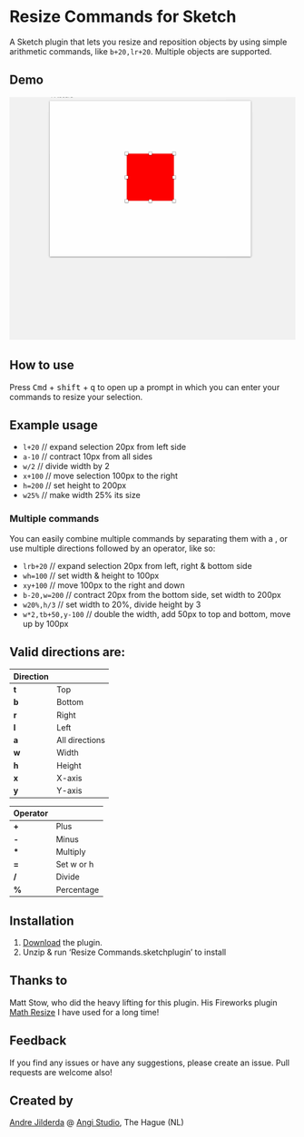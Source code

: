 # Resize Commands for Sketch
A Sketch plugin that lets you resize and reposition objects by using simple arithmetic commands, like `b+20,lr+20`. Multiple objects are supported.

## Demo
![Using Resize Commands](demo-resize-commands.gif)

## How to use
Press <kbd>Cmd</kbd> + <kbd>shift</kbd> + <kbd>q</kbd> to open up a prompt in which you can enter your commands to resize your selection.

## Example usage
* `l+20` // expand selection 20px from left side
* `a-10` // contract 10px from all sides
* `w/2` // divide width by 2
* `x+100` // move selection 100px to the right
* `h=200` // set height to 200px
* `w25%` // make width 25% its size

### Multiple commands
You can easily combine multiple commands by separating them with a , or use multiple directions followed by an operator, like so:
* `lrb+20` // expand selection 20px from left, right & bottom side
* `wh=100` // set width & height to 100px
* `xy+100` // move 100px to the right and down
* `b-20,w=200` // contract 20px from the bottom side, set width to 200px
* `w20%,h/3` // set width to 20%, divide height by 3
* `w*2,tb+50,y-100` // double the width, add 50px to top and bottom, move up by 100px

## Valid directions are:

| Direction     |  |
| :------- | :---- |
| **t** | Top  |
| **b** | Bottom |
| **r** | Right |
| **l** | Left |
| **a** | All directions |
| **w** | Width |
| **h** | Height |
| **x** | X-axis |
| **y** | Y-axis |

| Operator     |  |
| :------- | :---- |
| **+** | Plus  |
| **-** | Minus |
| **\*** | Multiply |
| **=** | Set w or h |
| **/** | Divide |
| **%** | Percentage|

## Installation
 1. [Download](https://github.com/ANGIstudio/Resize-Commands/archive/master.zip) the plugin.
 2. Unzip & run ‘Resize Commands.sketchplugin’ to install

## Thanks to
Matt Stow, who did the heavy lifting for this plugin. His Fireworks plugin [Math Resize](http://mattstow.com/math-resize.html) I have used for a long time!

## Feedback
If you find any issues or have any suggestions, please create an issue. Pull requests are welcome also!

## Created by
[Andre Jilderda](https://github.com/ajilderda) @ [Angi Studio](http://www.angistudio.com), The Hague (NL)
